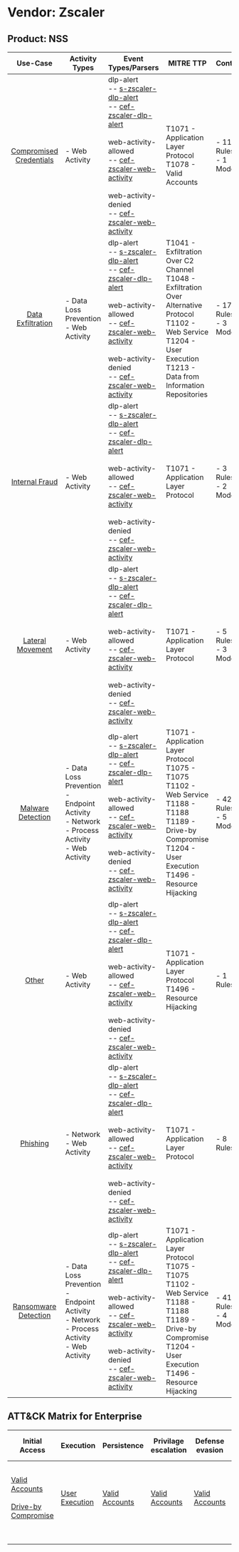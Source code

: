 Vendor: Zscaler
===============
Product: NSS
------------
|                                 Use-Case                                  | Activity Types                                                                                     | Event Types/Parsers                                                                                                                                                                                                                                                                                                                                                                                                     | MITRE TTP                                                                                                                                                                                 | Content                    |
|:-------------------------------------------------------------------------:| -------------------------------------------------------------------------------------------------- | ----------------------------------------------------------------------------------------------------------------------------------------------------------------------------------------------------------------------------------------------------------------------------------------------------------------------------------------------------------------------------------------------------------------------- | ----------------------------------------------------------------------------------------------------------------------------------------------------------------------------------------- | -------------------------- |
| [Compromised Credentials](../UseCases/usecase_compromised_credentials.md) | - Web Activity                                                                                     |  dlp-alert<br> -- [s-zscaler-dlp-alert](../Parsers/parserContent_s-zscaler-dlp-alert.md)<br> -- [cef-zscaler-dlp-alert](../Parsers/parserContent_cef-zscaler-dlp-alert.md)<br><br> web-activity-allowed<br> -- [cef-zscaler-web-activity](../Parsers/parserContent_cef-zscaler-web-activity.md)<br><br> web-activity-denied<br> -- [cef-zscaler-web-activity](../Parsers/parserContent_cef-zscaler-web-activity.md)<br> | T1071 - Application Layer Protocol<br>T1078 - Valid Accounts<br>                                                                                                                          |  - 11 Rules<br> - 1 Models |
|       [Data Exfiltration](../UseCases/usecase_data_exfiltration.md)       | - Data Loss Prevention<br>- Web Activity                                                           |  dlp-alert<br> -- [s-zscaler-dlp-alert](../Parsers/parserContent_s-zscaler-dlp-alert.md)<br> -- [cef-zscaler-dlp-alert](../Parsers/parserContent_cef-zscaler-dlp-alert.md)<br><br> web-activity-allowed<br> -- [cef-zscaler-web-activity](../Parsers/parserContent_cef-zscaler-web-activity.md)<br><br> web-activity-denied<br> -- [cef-zscaler-web-activity](../Parsers/parserContent_cef-zscaler-web-activity.md)<br> | T1041 - Exfiltration Over C2 Channel<br>T1048 - Exfiltration Over Alternative Protocol<br>T1102 - Web Service<br>T1204 - User Execution<br>T1213 - Data from Information Repositories<br> |  - 17 Rules<br> - 3 Models |
|          [Internal Fraud](../UseCases/usecase_internal_fraud.md)          | - Web Activity                                                                                     |  dlp-alert<br> -- [s-zscaler-dlp-alert](../Parsers/parserContent_s-zscaler-dlp-alert.md)<br> -- [cef-zscaler-dlp-alert](../Parsers/parserContent_cef-zscaler-dlp-alert.md)<br><br> web-activity-allowed<br> -- [cef-zscaler-web-activity](../Parsers/parserContent_cef-zscaler-web-activity.md)<br><br> web-activity-denied<br> -- [cef-zscaler-web-activity](../Parsers/parserContent_cef-zscaler-web-activity.md)<br> | T1071 - Application Layer Protocol<br>                                                                                                                                                    |  - 3 Rules<br> - 2 Models  |
|        [Lateral Movement](../UseCases/usecase_lateral_movement.md)        | - Web Activity                                                                                     |  dlp-alert<br> -- [s-zscaler-dlp-alert](../Parsers/parserContent_s-zscaler-dlp-alert.md)<br> -- [cef-zscaler-dlp-alert](../Parsers/parserContent_cef-zscaler-dlp-alert.md)<br><br> web-activity-allowed<br> -- [cef-zscaler-web-activity](../Parsers/parserContent_cef-zscaler-web-activity.md)<br><br> web-activity-denied<br> -- [cef-zscaler-web-activity](../Parsers/parserContent_cef-zscaler-web-activity.md)<br> | T1071 - Application Layer Protocol<br>                                                                                                                                                    |  - 5 Rules<br> - 3 Models  |
|       [Malware Detection](../UseCases/usecase_malware_detection.md)       | - Data Loss Prevention<br>- Endpoint Activity<br>- Network<br>- Process Activity<br>- Web Activity |  dlp-alert<br> -- [s-zscaler-dlp-alert](../Parsers/parserContent_s-zscaler-dlp-alert.md)<br> -- [cef-zscaler-dlp-alert](../Parsers/parserContent_cef-zscaler-dlp-alert.md)<br><br> web-activity-allowed<br> -- [cef-zscaler-web-activity](../Parsers/parserContent_cef-zscaler-web-activity.md)<br><br> web-activity-denied<br> -- [cef-zscaler-web-activity](../Parsers/parserContent_cef-zscaler-web-activity.md)<br> | T1071 - Application Layer Protocol<br>T1075 - T1075<br>T1102 - Web Service<br>T1188 - T1188<br>T1189 - Drive-by Compromise<br>T1204 - User Execution<br>T1496 - Resource Hijacking<br>    |  - 42 Rules<br> - 5 Models |
|                   [Other](../UseCases/usecase_other.md)                   | - Web Activity                                                                                     |  dlp-alert<br> -- [s-zscaler-dlp-alert](../Parsers/parserContent_s-zscaler-dlp-alert.md)<br> -- [cef-zscaler-dlp-alert](../Parsers/parserContent_cef-zscaler-dlp-alert.md)<br><br> web-activity-allowed<br> -- [cef-zscaler-web-activity](../Parsers/parserContent_cef-zscaler-web-activity.md)<br><br> web-activity-denied<br> -- [cef-zscaler-web-activity](../Parsers/parserContent_cef-zscaler-web-activity.md)<br> | T1071 - Application Layer Protocol<br>T1496 - Resource Hijacking<br>                                                                                                                      |  - 1 Rules<br>             |
|                [Phishing](../UseCases/usecase_phishing.md)                | - Network<br>- Web Activity                                                                        |  dlp-alert<br> -- [s-zscaler-dlp-alert](../Parsers/parserContent_s-zscaler-dlp-alert.md)<br> -- [cef-zscaler-dlp-alert](../Parsers/parserContent_cef-zscaler-dlp-alert.md)<br><br> web-activity-allowed<br> -- [cef-zscaler-web-activity](../Parsers/parserContent_cef-zscaler-web-activity.md)<br><br> web-activity-denied<br> -- [cef-zscaler-web-activity](../Parsers/parserContent_cef-zscaler-web-activity.md)<br> | T1071 - Application Layer Protocol<br>                                                                                                                                                    |  - 8 Rules<br>             |
|    [Ransomware Detection](../UseCases/usecase_ransomware_detection.md)    | - Data Loss Prevention<br>- Endpoint Activity<br>- Network<br>- Process Activity<br>- Web Activity |  dlp-alert<br> -- [s-zscaler-dlp-alert](../Parsers/parserContent_s-zscaler-dlp-alert.md)<br> -- [cef-zscaler-dlp-alert](../Parsers/parserContent_cef-zscaler-dlp-alert.md)<br><br> web-activity-allowed<br> -- [cef-zscaler-web-activity](../Parsers/parserContent_cef-zscaler-web-activity.md)<br><br> web-activity-denied<br> -- [cef-zscaler-web-activity](../Parsers/parserContent_cef-zscaler-web-activity.md)<br> | T1071 - Application Layer Protocol<br>T1075 - T1075<br>T1102 - Web Service<br>T1188 - T1188<br>T1189 - Drive-by Compromise<br>T1204 - User Execution<br>T1496 - Resource Hijacking<br>    |  - 41 Rules<br> - 4 Models |

ATT&CK Matrix for Enterprise
----------------------------
| Initial Access                                                                                                                              | Execution                                                           | Persistence                                                         | Privilage escalation                                                | Defense evasion                                                     | Credential Access | Discovery | Lateral Movement | Collection                                                                              | Command and Control                                                                                                                             | Exfiltration                                                                                                                                                                 | Impact                                                                  |
| ------------------------------------------------------------------------------------------------------------------------------------------- | ------------------------------------------------------------------- | ------------------------------------------------------------------- | ------------------------------------------------------------------- | ------------------------------------------------------------------- | ----------------- | --------- | ---------------- | --------------------------------------------------------------------------------------- | ----------------------------------------------------------------------------------------------------------------------------------------------- | ---------------------------------------------------------------------------------------------------------------------------------------------------------------------------- | ----------------------------------------------------------------------- |
| [Valid Accounts](https://attack.mitre.org/techniques/T1078)<br><br>[Drive-by Compromise](https://attack.mitre.org/techniques/T1189)<br><br> | [User Execution](https://attack.mitre.org/techniques/T1204)<br><br> | [Valid Accounts](https://attack.mitre.org/techniques/T1078)<br><br> | [Valid Accounts](https://attack.mitre.org/techniques/T1078)<br><br> | [Valid Accounts](https://attack.mitre.org/techniques/T1078)<br><br> |                   |           |                  | [Data from Information Repositories](https://attack.mitre.org/techniques/T1213)<br><br> | [Web Service](https://attack.mitre.org/techniques/T1102)<br><br>[Application Layer Protocol](https://attack.mitre.org/techniques/T1071)<br><br> | [Exfiltration Over Alternative Protocol](https://attack.mitre.org/techniques/T1048)<br><br>[Exfiltration Over C2 Channel](https://attack.mitre.org/techniques/T1041)<br><br> | [Resource Hijacking](https://attack.mitre.org/techniques/T1496)<br><br> |